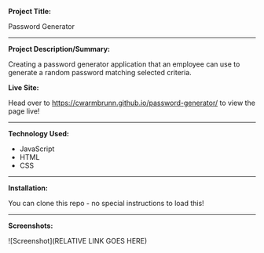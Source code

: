 **Project Title:**

Password Generator

---

**Project Description/Summary:**

Creating a password generator application that an employee can use to generate a random password matching selected criteria.

**Live Site:**

Head over to https://cwarmbrunn.github.io/password-generator/ to view the page live!

---

**Technology Used:**

- JavaScript
- HTML
- CSS

---

**Installation:**

You can clone this repo - no special instructions to load this!

---

**Screenshots:**

![Screenshot](RELATIVE LINK GOES HERE)
